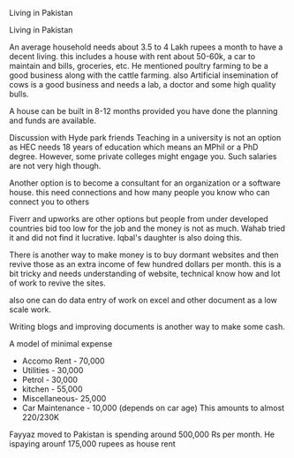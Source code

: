 Living in Pakistan

Living in Pakistan

An average household needs about 3.5 to 4 Lakh rupees a month to have a decent living. this includes a house with rent about 50-60k, a car to maintain and bills, groceries, etc. 
He mentioned poultry farming to be a good business along with the cattle farming. also Artificial insemination of cows is a good business and needs a lab, a doctor and some high quality bulls. 

A house can be built in 8-12 months provided you have done the planning and funds are available. 

Discussion with Hyde park friends
Teaching in a university is not an option as HEC needs 18 years of education which means an MPhil or a PhD degree. However, some private colleges might engage you. Such salaries are not very high though.

Another option is to become a consultant for an organization or a software house. this need connections and how many people you know who can connect you to others

Fiverr and upworks are other options but people from under developed countries bid too low for the job and the money is not as much. Wahab tried it and did not find it lucrative. Iqbal's daughter is also doing this.

There is another way to make money is to buy dormant websites and then revive those as an extra income of few hundred dollars per month. this is a bit tricky and needs understanding of website, technical know how and lot of work to revive the sites. 

also one can do data entry of work on excel and other document as a low scale work. 

Writing blogs and improving documents is another way to make some cash.

A model of minimal expense 
- Accomo Rent - 70,000
- Utilities - 30,000
- Petrol - 30,000
- kitchen - 55,000
- Miscellaneous- 25,000
- Car Maintenance - 10,000 (depends on car age) 
This amounts to almost 220/230K 

Fayyaz moved to Pakistan is spending around 500,000 Rs per month. He ispaying arounf 175,000 rupees as house rent


